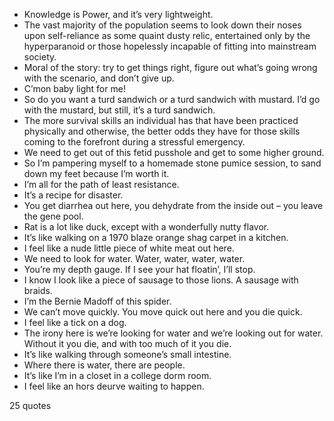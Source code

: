  - Knowledge is Power, and it’s very lightweight.
 - The vast majority of the population seems to look down their noses upon self-reliance as some quaint dusty relic, entertained only by the hyperparanoid or those hopelessly incapable of fitting into mainstream society.
 - Moral of the story: try to get things right, figure out what’s going wrong with the scenario, and don’t give up.
 - C’mon baby light for me!
 - So do you want a turd sandwich or a turd sandwich with mustard. I’d go with the mustard, but still, it’s a turd sandwich.
 - The more survival skills an individual has that have been practiced physically and otherwise, the better odds they have for those skills coming to the forefront during a stressful emergency.
 - We need to get out of this fetid pusshole and get to some higher ground.
 - So I’m pampering myself to a homemade stone pumice session, to sand down my feet because I’m worth it.
 - I’m all for the path of least resistance.
 - It’s a recipe for disaster.
 - You get diarrhea out here, you dehydrate from the inside out – you leave the gene pool.
 - Rat is a lot like duck, except with a wonderfully nutty flavor.
 - It’s like walking on a 1970 blaze orange shag carpet in a kitchen.
 - I feel like a nude little piece of white meat out here.
 - We need to look for water. Water, water, water, water.
 - You’re my depth gauge. If I see your hat floatin’, I’ll stop.
 - I know I look like a piece of sausage to those lions. A sausage with braids.
 - I’m the Bernie Madoff of this spider.
 - We can’t move quickly. You move quick out here and you die quick.
 - I feel like a tick on a dog.
 - The irony here is we’re looking for water and we’re looking out for water. Without it you die, and with too much of it you die.
 - It’s like walking through someone’s small intestine.
 - Where there is water, there are people.
 - It’s like I’m in a closet in a college dorm room.
 - I feel like an hors deurve waiting to happen.

25 quotes